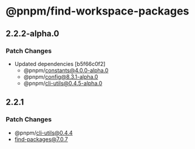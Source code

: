 # @pnpm/find-workspace-packages

## 2.2.2-alpha.0

### Patch Changes

- Updated dependencies [b5f66c0f2]
  - @pnpm/constants@4.0.0-alpha.0
  - @pnpm/config@8.3.1-alpha.0
  - @pnpm/cli-utils@0.4.5-alpha.0

## 2.2.1

### Patch Changes

- @pnpm/cli-utils@0.4.4
- find-packages@7.0.7
